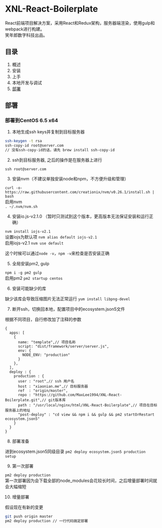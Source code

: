 # XNL-React-Boilerplate

React前端项目解决方案，采用React和Redux架构，服务器端渲染，使用gulp和webpack进行构建。  
笑年郎数字科技出品。  

## 目录
1. 概述
2. 安装
3. 上手
4. 本地开发与调试
5. [部署](#部署)

## 部署

### 部署到CentOS 6.5 x64

1. 本地生成ssh keys并复制到目标服务器

 ```bash
 ssh-keygen -t rsa
 ssh-copy-id root@server.com
 // 没有ssh-copy-id的话，请先 brew install ssh-copy-id
 ```

2. ssh到目标服务器, 之后的操作是在服务器上进行

 `ssh root@server.com`

3. 安装nvm（不建议单独安装node和npm，不方便升级和管理）

 `curl -o- https://raw.githubusercontent.com/creationix/nvm/v0.26.1/install.sh | bash`  
 启用nvm  
 `. ~/.nvm/nvm.sh`

4. 安装io.js-v2.1.0 （暂时只测试到这个版本，更高版本无法保证安装和运行正确）

 `nvm install iojs-v2.1`  
 设置iojs为默认项
 `nvm alias default iojs-v2.1`  
 启用iojs-v2.1
 `nvm use default`  

 这个时候可以通过`node -v`，`npm -v`来检查是否安装正确

5. 全局安装pm2, gulp

 `npm i -g pm2 gulp`  
 启用pm2
 `pm2 startup centos`

6. 安装可能缺少的库

 缺少该库会导致压缩图片无法正常运行
 `yum install libpng-devel`

7. 断开ssh，切换回本地，配置项目中的ecosystem.json5文件

 根据不同项目，自行修改加了注释的参数
 ```
 {
   apps: [
     {
       name: "template",// 项目名称
       script: "dist/framework/server/server.js",
       env: {
         NODE_ENV: "production"
       }
     },
   ],
   deploy : {
     production : {
       user : "root",// ssh 用户名
       host : "xiaonian.me",// 目标服务器
       ref  : "origin/master",
       repo : "https://github.com/MaxLee1994/XNL-React-Boilerplate.git",// git版本库
       path : "/usr/local/nginx/html/XNL-React-Boilerplate",// 项目在目标服务器上的地址
       "post-deploy" : "cd view && npm i && gulp && pm2 startOrRestart ecosystem.json5"
     }
   }
 }
 ```

8. 部署准备

 进到ecosystem.json5同级目录
 `pm2 deploy ecosystem.json5 production setup`

9. 第一次部署

 `pm2 deploy production`  
 第一次部署因为会下载全部的node_modules会花较长时间，之后增量部署时间就会大幅缩短

10. 增量部署

 假设现在有新的变更  
 ```bash
 git push origin master
 pm2 deploy production // 一行代码搞定部署
 ```
